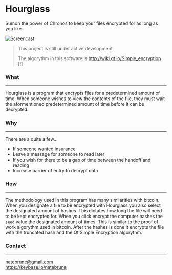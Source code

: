 # Hourglass
Sumon the power of Chronos to keep your files encrypted for as long as you like. 

![](https://u.pomf.is/asshps.gif "Screencast")

> This project is still under active development
> 
> The algorythm in this software is http://wiki.qt.io/Simple_encryption [!]

### What
---
Hourglass is a program that encrypts files for a predetermined amount of time. When someone wishes to view the contents of the file, they must wait the aformentioned predetermined amount of time before it can be decrypted.

### Why
---
There are a quite a few...

- If someone wanted insurance
- Leave a message for someone to read later
- If you wish for there to be a gap of time between the handoff and reading
- Increase barrier of entry to decrypt data

### How
---
The methodology used in this program has many similarities with bitcoin. 
When you designate a file to be encrypted with Hourglass you also select the designated amount of hashes. This dictates how long the file will need to be kept encrypted for. When you click encrypt the computer hashes the `seed` value the designated amount of times. This is similar to the proof of work algorythm used in bitcoin. After the hashes is done it encrypts the file with the truncated hash and the Qt Simple Encryption algorythm.

### Contact
--- 
[natebrune@gmail.com](mailto:natebrune@gmail.com)  
https://keybase.io/natebrune

